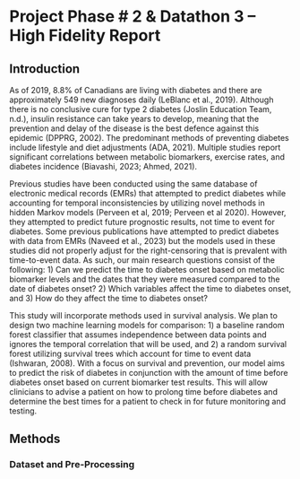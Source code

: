 # Project Phase # 2 & Datathon 3 – High Fidelity Report
## Introduction
As of 2019, 8.8% of Canadians are living with diabetes and there are approximately 549 new diagnoses
daily (LeBlanc et al., 2019). Although there is no conclusive cure for type 2 diabetes (Joslin Education
Team, n.d.), insulin resistance can take years to develop, meaning that the prevention and delay of the
disease is the best defence against this epidemic (DPPRG, 2002). The predominant methods of
preventing diabetes include lifestyle and diet adjustments (ADA, 2021). Multiple studies report
significant correlations between metabolic biomarkers, exercise rates, and diabetes incidence (Biavashi,
2023; Ahmed, 2021).

Previous studies have been conducted using the same database of electronic medical records (EMRs) that
attempted to predict diabetes while accounting for temporal inconsistencies by utilizing novel methods in
hidden Markov models (Perveen et al, 2019; Perveen et al 2020). However, they attempted to predict
future prognostic results, not time to event for diabetes. Some previous publications have attempted to
predict diabetes with data from EMRs (Naveed et al., 2023) but the models used in these studies did not
properly adjust for the right-censoring that is prevalent with time-to-event data.
As such, our main research questions consist of the following: 1) Can we predict the time to diabetes
onset based on metabolic biomarker levels and the dates that they were measured compared to the date of
diabetes onset? 2) Which variables affect the time to diabetes onset, and 3) How do they affect the time
to diabetes onset?

This study will incorporate methods used in survival analysis. We plan to design two machine learning
models for comparison: 1) a baseline random forest classifier that assumes independence between data
points and ignores the temporal correlation that will be used, and 2) a random survival forest utilizing
survival trees which account for time to event data (Ishwaran, 2008). With a focus on survival and
prevention, our model aims to predict the risk of diabetes in conjunction with the amount of time before
diabetes onset based on current biomarker test results. This will allow clinicians to advise a patient on
how to prolong time before diabetes and determine the best times for a patient to check in for future
monitoring and testing.

## Methods

### Dataset and Pre-Processing
